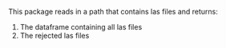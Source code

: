 This package reads in a path that contains las files and returns:
1. The dataframe containing all las files
2. The rejected las files